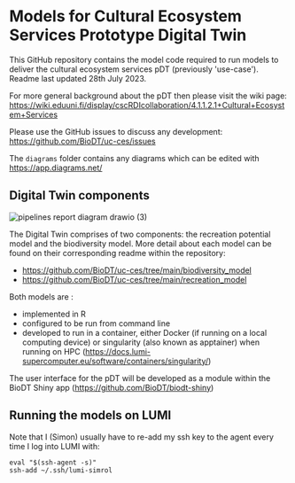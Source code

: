 # Models for Cultural Ecosystem Services Prototype Digital Twin

This GitHub repository contains the model code required to run models to deliver the cultural ecosystem services pDT (previously 'use-case'). Readme last updated 28th July 2023.

For more general background about the pDT then please visit the wiki page: https://wiki.eduuni.fi/display/cscRDIcollaboration/4.1.1.2.1+Cultural+Ecosystem+Services

Please use the GitHub issues to discuss any development: https://github.com/BioDT/uc-ces/issues

The `diagrams` folder contains any diagrams which can be edited with https://app.diagrams.net/

## Digital Twin components

![pipelines report diagram drawio (3)](https://github.com/BioDT/uc-ces/assets/17750766/c27cdbe3-85bd-4d6a-9b92-59ef5e9e5aaf)

The Digital Twin comprises of two components: the recreation potential model and the biodiversity model. More detail about each model can be found on their corresponding readme within the repository:

 * https://github.com/BioDT/uc-ces/tree/main/biodiversity_model
 * https://github.com/BioDT/uc-ces/tree/main/recreation_model

Both models are :

 * implemented in R
 * configured to be run from command line
 * developed to run in a container, either Docker (if running on a local computing device) or singularity (also known as apptainer) when running on HPC (https://docs.lumi-supercomputer.eu/software/containers/singularity/)

The user interface for the pDT will be developed as a module within the BioDT Shiny app (https://github.com/BioDT/biodt-shiny) 

## Running the models on LUMI

Note that I (Simon) usually have to re-add my ssh key to the agent every time I log into LUMI with:
```
eval "$(ssh-agent -s)"
ssh-add ~/.ssh/lumi-simrol
```
